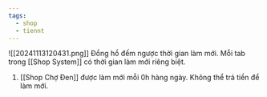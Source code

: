 ```yaml
---
tags:
  - shop
  - tiennt
---
```

![[20241113120431.png]]
Đồng hồ đếm ngược thời gian làm mới. 
Mỗi tab trong [[Shop System]] có thời gian làm mới riêng biệt. 

1. [[Shop Chợ Đen]] được làm mới mỗi 0h hàng ngày. Không thể trả tiền để làm mới.